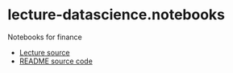 # lecture-datascience.notebooks

Notebooks for finance

- [Lecture source](https://github.com/adkerboua/finance.git)
- [README source code](https://github.com/adkerboua/finance/blob/main/README.md) 
